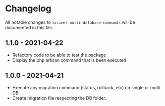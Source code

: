# Changelog

All notable changes to `laravel-multi-database-commands` will be documented in this file.

## 1.1.0 - 2021-04-22

- Refactory code to be able to test the package
- Display the php artisan command that is been executed

## 1.0.0 - 2021-04-21

- Execute any migration command (status, rollback, etc) on single or multi DB
- Create migration file respecting the DB folder.
